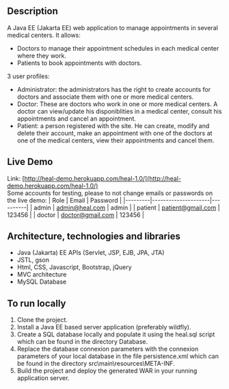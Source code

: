 ## Description
A Java EE (Jakarta EE) web application to manage appointments in several medical centers. It allows:
- Doctors  to manage their appointment schedules in each medical center where they work.
- Patients to book appointments with doctors.

3 user profiles:
- Administrator: the administrators has the right to create accounts for doctors and associate them with one or more medical centers.
- Doctor: These are doctors who work in one or more medical centers. A doctor can view/update his disponiblities in a medical center, consult his appointments and cancel an appointment.
- Patient: a person registered with the site. He can create, modify and delete their account, make an appointment with one of the doctors at one of the medical centers, view their appointments and cancel them.

## Live Demo 
Link: [http://heal-demo.herokuapp.com/heal-1.0/](http://heal-demo.herokuapp.com/heal-1.0/)<br>
Some accounts for testing, please to not change emails or passwords on the live demo:
| Role    | Email               | Password |
|---------|---------------------|----------|
| admin   | admin@heal.com      | admin    |
| patient | patient@gmail.com   | 123456   |
| doctor  | doctor@gmail.com    | 123456   |

## Architecture, technologies and libraries
- Java (Jakarta) EE APIs (Servlet, JSP, EJB, JPA, JTA)
- JSTL, gson
- Html, CSS, Javascript, Bootstrap, jQuery
- MVC architecture
- MySQL Database
  
## To run locally
1. Clone the project.
2. Install a Java EE based server application (preferably wildfly).
3. Create a SQL database locally and populate it using the heal.sql script which can be found in the directory Database.
4. Replace the database connexion parameters with the connexion parameters of your local database in the file persistence.xml which can be found in the directory src\main\resources\META-INF.
5. Build the project and deploy the generated WAR in your running application server.
